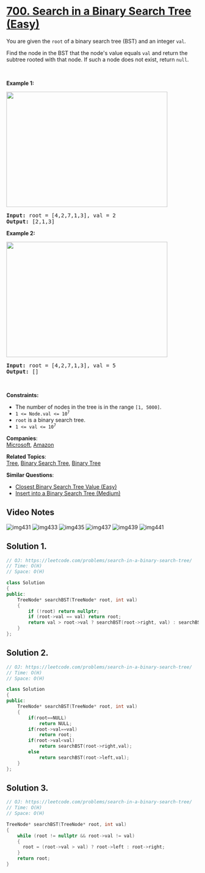 # [700. Search in a Binary Search Tree (Easy)](https://leetcode.com/problems/search-in-a-binary-search-tree/)

<p>You are given the <code>root</code> of a binary search tree (BST) and an integer <code>val</code>.</p>

<p>Find the node in the BST that the node's value equals <code>val</code> and return the subtree rooted with that node. If such a node does not exist, return <code>null</code>.</p>

<p>&nbsp;</p>
<p><strong>Example 1:</strong></p>
<img alt="" src="https://assets.leetcode.com/uploads/2021/01/12/tree1.jpg" style="width: 422px; height: 302px;">
<pre><strong>Input:</strong> root = [4,2,7,1,3], val = 2
<strong>Output:</strong> [2,1,3]
</pre>

<p><strong>Example 2:</strong></p>
<img alt="" src="https://assets.leetcode.com/uploads/2021/01/12/tree2.jpg" style="width: 422px; height: 302px;">
<pre><strong>Input:</strong> root = [4,2,7,1,3], val = 5
<strong>Output:</strong> []
</pre>

<p>&nbsp;</p>
<p><strong>Constraints:</strong></p>

<ul>
	<li>The number of nodes in the tree is in the range <code>[1, 5000]</code>.</li>
	<li><code>1 &lt;= Node.val &lt;= 10<sup>7</sup></code></li>
	<li><code>root</code> is a binary search tree.</li>
	<li><code>1 &lt;= val &lt;= 10<sup>7</sup></code></li>
</ul>


**Companies**:  
[Microsoft](https://leetcode.com/company/microsoft), [Amazon](https://leetcode.com/company/amazon)

**Related Topics**:  
[Tree](https://leetcode.com/tag/tree/), [Binary Search Tree](https://leetcode.com/tag/binary-search-tree/), [Binary Tree](https://leetcode.com/tag/binary-tree/)

**Similar Questions**:
* [Closest Binary Search Tree Value (Easy)](https://leetcode.com/problems/closest-binary-search-tree-value/)
* [Insert into a Binary Search Tree (Medium)](https://leetcode.com/problems/insert-into-a-binary-search-tree/)

## Video Notes

![img431](https://user-images.githubusercontent.com/106215989/170554529-1ad608f8-1dd6-4954-aa2e-cda17ed5f1d1.jpg)
![img433](https://user-images.githubusercontent.com/106215989/170554535-d14b0de9-75c7-40f2-928f-f0b2616ae292.jpg)
![img435](https://user-images.githubusercontent.com/106215989/170554537-a6532639-2f1c-42a6-9687-518e5d8d2509.jpg)
![img437](https://user-images.githubusercontent.com/106215989/170554540-dc25e2c0-5f3c-4d34-b80c-cab933f0eb5c.jpg)
![img439](https://user-images.githubusercontent.com/106215989/170554542-293aad39-22d4-46c2-893d-82c5e2b411a5.jpg)
![img441](https://user-images.githubusercontent.com/106215989/170554548-839eb0d9-e80c-4ad8-af88-b1040fe3e696.jpg)


## Solution 1.

```cpp
// OJ: https://leetcode.com/problems/search-in-a-binary-search-tree/
// Time: O(H)
// Space: O(H)

class Solution 
{
public:
    TreeNode* searchBST(TreeNode* root, int val) 
    {
        if (!root) return nullptr;
        if (root->val == val) return root;
        return val > root->val ? searchBST(root->right, val) : searchBST(root->left, val);
    }
};
```
## Solution 2.

```cpp
// OJ: https://leetcode.com/problems/search-in-a-binary-search-tree/
// Time: O(H)
// Space: O(H)

class Solution
{
public:
    TreeNode* searchBST(TreeNode* root, int val) 
    {
        if(root==NULL)
            return NULL;
        if(root->val==val)
            return root;
        if(root->val<val)
            return searchBST(root->right,val);
        else
            return searchBST(root->left,val);
    }
};

```

## Solution 3.

```cpp
// OJ: https://leetcode.com/problems/search-in-a-binary-search-tree/
// Time: O(H)
// Space: O(H)

TreeNode* searchBST(TreeNode* root, int val) 
{
    while (root != nullptr && root->val != val) 
    {
      root = (root->val > val) ? root->left : root->right;
    }
    return root;
}
```
